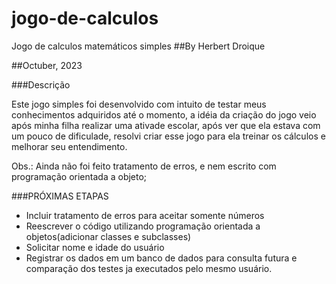 # jogo-de-calculos
Jogo de calculos matemáticos simples
##By Herbert Droique

##Octuber, 2023

###Descrição

Este jogo simples foi desenvolvido com intuito de testar meus conhecimentos adquiridos até o momento, a idéia da criação do jogo veio após minha filha realizar uma ativade escolar,
após ver que ela estava com um pouco de dificulade, resolvi criar esse jogo para ela treinar os cálculos e melhorar seu entendimento.

Obs.: Ainda não foi feito tratamento de erros, e nem escrito com programação orientada a objeto;


###PRÓXIMAS ETAPAS

* Incluir tratamento de erros para aceitar somente números
* Reescrever o código utilizando programação orientada a objetos(adicionar classes e subclasses)
* Solicitar nome e idade do usuário
* Registrar os dados em um banco de dados para consulta futura e comparação dos testes ja executados pelo mesmo usuário.

